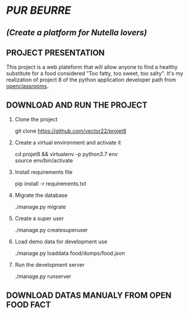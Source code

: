 # ***PUR BEURRE***

## ***(Create a platform for Nutella lovers)***  

## PROJECT PRESENTATION

This project is a web plateform that will allow anyone to find a healthy substitute for a food considered "Too fatty, too sweet, too salty". It's my realization of project 8 of the python application developer path from [openclassrooms](https://openclassrooms.com/).

## DOWNLOAD AND RUN THE PROJECT

1.  Clone the project
    
    git clone https://github.com/vector22/projet8

2.  Create a virtual environment and activate it

    cd projet8 && virtualenv -p python3.7 env  
    source env/bin/activate

3. Install requirements file

    pip install -r requirements.txt

4. Migrate the database
    
    ./manage.py migrate

5.  Create a super user

    ./manage.py createsuperuser

6.  Load demo data for development use

    ./manage.py loaddata food/dumps/food.json

7. Run the development server

    ./manage.py runserver


## DOWNLOAD DATAS MANUALY FROM OPEN FOOD FACT
